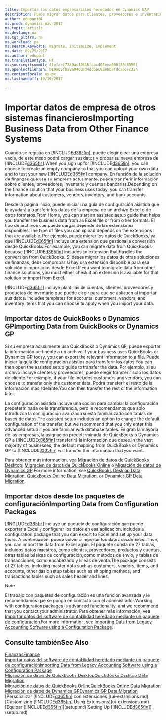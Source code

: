 ```yaml
---
title: Importar los datos empresariales heredados en Dynamics NAV
description: Puede migrar datos para clientes, proveedores e inventario, por ejemplo, desde Excel, QuickBooks o Dynamics GP, a Dynamics NAV.
author: edupont04
ms.prod: dynamics-nav-2017
ms.topic: article
ms.devlang: na
ms.tgt_pltfrm: na
ms.workload: na
ms.search.keywords: migrate, initialize, implement
ms.date: 09/25/2017
ms.author: edupont
ms.translationtype: HT
ms.sourcegitcommit: 4fefaef7380ac10836fcac404eea006f55d8556f
ms.openlocfilehash: b19a05fba8a940dad4dcb6c8aebbefdcae67c324
ms.contentlocale: es-mx
ms.lasthandoff: 10/16/2017

---
```

# <a name="importing-business-data-from-other-finance-systems"></a><span data-ttu-id="616a1-103">Importar datos de empresa de otros sistemas financieros</span><span class="sxs-lookup"><span data-stu-id="616a1-103">Importing Business Data from Other Finance Systems</span></span>
<span data-ttu-id="616a1-104">Cuando se registra en [!INCLUDE[d365fin](includes/d365fin_md.md)], puede elegir crear una empresa vacía, de este modo podrá cargar sus datos y probar su nueva empresa de [!INCLUDE[d365fin](includes/d365fin_md.md)].</span><span class="sxs-lookup"><span data-stu-id="616a1-104">When you sign up for [!INCLUDE[d365fin](includes/d365fin_md.md)], you can choose to create an empty company so that you can upload your own data and to test your new [!INCLUDE[d365fin](includes/d365fin_md.md)] company.</span></span> <span data-ttu-id="616a1-105">En función de la solución de finanzas que use su empresa actualmente, puede transferir información sobre clientes, proveedores, inventario y cuentas bancarias.</span><span class="sxs-lookup"><span data-stu-id="616a1-105">Depending on the finance solution that your business uses today, you can transfer information about customers, vendors, inventory, and bank accounts.</span></span>  

<span data-ttu-id="616a1-106">Desde la página Inicio, puede iniciar una guía de configuración asistida que le ayudará a transferir los datos de la empresa de un archivo Excel o de otros formatos.</span><span class="sxs-lookup"><span data-stu-id="616a1-106">From Home, you can start an assisted setup guide that helps you transfer the business data from an Excel file or from other formats.</span></span> <span data-ttu-id="616a1-107">El tipo de archivos que puede cargar depende de las extensiones disponibles.</span><span class="sxs-lookup"><span data-stu-id="616a1-107">The type of files you can upload depends on the extensions that are available.</span></span> <span data-ttu-id="616a1-108">Por ejemplo, puede migrar los datos de QuickBooks, ya que [!INCLUDE[d365fin](includes/d365fin_md.md)] incluye una extensión que gestiona la conversión desde QuickBooks.</span><span class="sxs-lookup"><span data-stu-id="616a1-108">For example, you can migrate data from QuickBooks because [!INCLUDE[d365fin](includes/d365fin_md.md)] includes an extension that handles the conversion from QuickBooks.</span></span> <span data-ttu-id="616a1-109">Si desea migrar los datos de otras soluciones de finanzas, debe comprobar si hay una extensión disponible para esa solución o importarlos desde Excel.</span><span class="sxs-lookup"><span data-stu-id="616a1-109">If you want to migrate data from other finance solutions, you must either check if an extension is available for that solution or import from Excel.</span></span>  

[!INCLUDE[d365fin](includes/d365fin_md.md)]<span data-ttu-id="616a1-110"> incluye plantillas de cuentas, clientes, proveedores y productos de inventario que puede elegir para que se apliquen al importar sus datos.</span><span class="sxs-lookup"><span data-stu-id="616a1-110"> includes templates for accounts, customers, vendors, and inventory items that you can choose to apply when you import your data.</span></span>  

## <a name="importing-data-from-quickbooks-or-dynamics-gp"></a><span data-ttu-id="616a1-111">Importar datos de QuickBooks o Dynamics GP</span><span class="sxs-lookup"><span data-stu-id="616a1-111">Importing Data from QuickBooks or Dynamics GP</span></span>
<span data-ttu-id="616a1-112">Si su empresa actualmente usa QuickBooks o Dynamics GP, puede exportar la información pertinente a un archivo.</span><span class="sxs-lookup"><span data-stu-id="616a1-112">If your business uses QuickBooks or Dynamics GP today, you can export the relevant information to a file.</span></span> <span data-ttu-id="616a1-113">Puede iniciar la guía de configuración asistida para transferir los datos.</span><span class="sxs-lookup"><span data-stu-id="616a1-113">You can then open the assisted setup guide to transfer the data.</span></span>
<span data-ttu-id="616a1-114">Por ejemplo, si su archivo incluye clientes y proveedores, puede elegir transferir solo los datos de cliente.</span><span class="sxs-lookup"><span data-stu-id="616a1-114">For example, if your file includes customers and vendors, you can choose to transfer only the customer data.</span></span> <span data-ttu-id="616a1-115">Podrá transferir el resto de la información más adelante.</span><span class="sxs-lookup"><span data-stu-id="616a1-115">You can then transfer the rest of the information later.</span></span>  

<span data-ttu-id="616a1-116">La configuración asistida incluye una opción para cambiar la configuración predeterminada de la transferencia, pero le recomendamos que solo introduzca la configuración avanzada si está familiarizado con tablas de bases de datos.</span><span class="sxs-lookup"><span data-stu-id="616a1-116">The assisted setup includes an option to change the default configuration of the transfer, but we recommend that you only enter this advanced setup if you are familiar with database tables.</span></span> <span data-ttu-id="616a1-117">En gran la mayoría de las empresas, la asignación predeterminada de QuickBooks o Dynamics GP a [!INCLUDE[d365fin](includes/d365fin_md.md)] transferirá la información que desee.</span><span class="sxs-lookup"><span data-stu-id="616a1-117">In the vast majority of businesses, the default mapping from QuickBooks or Dynamics GP to [!INCLUDE[d365fin](includes/d365fin_md.md)] will transfer the information that you want.</span></span>  

<span data-ttu-id="616a1-118">Para obtener más información, vea [Migración de datos de QuickBooks Desktop](ui-extensions-quickbooks-data-migration.md), [Migración de datos de QuickBooks Online](ui-extensions-quickbooks-online-data-migration.md) o [Migración de datos de Dynamics GP](ui-extensions-dynamicsgp-data-migration.md).</span><span class="sxs-lookup"><span data-stu-id="616a1-118">For more information, see [QuickBooks Desktop Data Migration](ui-extensions-quickbooks-data-migration.md), [QuickBooks Online Data Migration](ui-extensions-quickbooks-online-data-migration.md), or [Dynamics GP Data Migration](ui-extensions-dynamicsgp-data-migration.md).</span></span>  

## <a name="importing-data-from-configuration-packages"></a><span data-ttu-id="616a1-119">Importar datos desde los paquetes de configuración</span><span class="sxs-lookup"><span data-stu-id="616a1-119">Importing Data from Configuration Packages</span></span>
[!INCLUDE[d365fin](includes/d365fin_md.md)]<span data-ttu-id="616a1-120"> incluye un paquete de configuración que puede exportar a Excel y configurar los datos en esa aplicación.</span><span class="sxs-lookup"><span data-stu-id="616a1-120"> includes a configuration package that you can export to Excel and set up your data there.</span></span> <span data-ttu-id="616a1-121">A continuación, puede volver a importar los datos desde Excel.</span><span class="sxs-lookup"><span data-stu-id="616a1-121">Then, you can import the data from Excel again.</span></span> <span data-ttu-id="616a1-122">El paquete consta de 27 tablas, incluidos datos maestros, como clientes, proveedores, productos y cuentas, otras tablas básicas de configuración, como métodos de envío, y tablas de transacciones, como encabezado y líneas de venta.</span><span class="sxs-lookup"><span data-stu-id="616a1-122">The package consists of 27 tables, including master data such as customers, vendors, items, and accounts, other basic setup tables such as shipping methods, and transactions tables such as sales header and lines.</span></span>  

> [!NOTE]  
>   <span data-ttu-id="616a1-123">El trabajo con paquetes de configuración es una función avanzada y le recomendamos que se ponga en contacto con el administrador.</span><span class="sxs-lookup"><span data-stu-id="616a1-123">Working with configuration packages is advanced functionality, and we recommend that you contact your administrator.</span></span> <span data-ttu-id="616a1-124">Para obtener más información, vea [Importar datos del software de contabilidad heredado mediante un paquete de configuración](across-import-data-configuration-packages.md).</span><span class="sxs-lookup"><span data-stu-id="616a1-124">For more information, see [Importing Data from Legacy Accounting Software using a Configuration Package](across-import-data-configuration-packages.md).</span></span>  

## <a name="see-also"></a><span data-ttu-id="616a1-125">Consulte también</span><span class="sxs-lookup"><span data-stu-id="616a1-125">See Also</span></span>
[<span data-ttu-id="616a1-126">Finanzas</span><span class="sxs-lookup"><span data-stu-id="616a1-126">Finance</span></span>](finance.md)  
[<span data-ttu-id="616a1-127">Importar datos del software de contabilidad heredado mediante un paquete de configuración</span><span class="sxs-lookup"><span data-stu-id="616a1-127">Importing Data from Legacy Accounting Software using a Configuration Package</span></span>](across-import-data-configuration-packages.md)  
[<span data-ttu-id="616a1-128">Migración de datos de QuickBooks Desktop</span><span class="sxs-lookup"><span data-stu-id="616a1-128">QuickBooks Desktop Data Migration</span></span>](ui-extensions-quickbooks-data-migration.md)  
[<span data-ttu-id="616a1-129">Migración de datos de QuickBooks Online</span><span class="sxs-lookup"><span data-stu-id="616a1-129">QuickBooks Online Data Migration</span></span>](ui-extensions-quickbooks-online-data-migration.md)  
[<span data-ttu-id="616a1-130">Migración de datos de Dynamics GP</span><span class="sxs-lookup"><span data-stu-id="616a1-130">Dynamics GP Data Migration</span></span>](ui-extensions-dynamicsgp-data-migration.md)  
<span data-ttu-id="616a1-131">[Personalizar [!INCLUDE[d365fin](includes/d365fin_md.md)] con extensiones ](ui-extensions.md) </span><span class="sxs-lookup"><span data-stu-id="616a1-131">[Customizing [!INCLUDE[d365fin](includes/d365fin_md.md)] Using Extensions](ui-extensions.md) </span></span>  
<span data-ttu-id="616a1-132">[Equipar [!INCLUDE[d365fin](includes/d365fin_md.md)]](setup.md)</span><span class="sxs-lookup"><span data-stu-id="616a1-132">[Setting Up [!INCLUDE[d365fin](includes/d365fin_md.md)]](setup.md)</span></span>

## 

